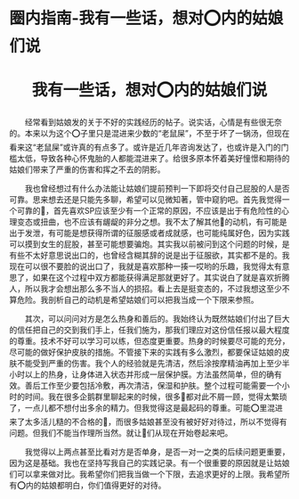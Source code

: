 # 圈内指南-我有一些话，想对⭕️内的姑娘们说

# <center>我有一些话，想对⭕️内的姑娘们说</center>

​&emsp;&emsp;​​经常看到姑娘发的关于不好的实践经历的帖子。说实话，心情是有些很无奈的。本来以为这个⭕️子里只是混进来少数的“老鼠屎”，不至于坏了一锅汤，但现在看来这“老鼠屎”或许真的有点多了。或许是近几年咨询发达了，也或许是入门的门槛太低，导致各种心怀鬼胎的人都能混进来了。给很多原本怀着美好憧憬和期待的姑娘们带来了严重的伤害和挥之不去的阴影。
 

​&emsp;&emsp;​我也曾经想过有什么办法能让姑娘们提前预判一下即将交付自己屁股的人是否可靠。思来想去还是只能先多聊，希望可以见微知著，管中窥豹吧。首先我觉得一个可靠的🐷，首先喜欢SP应该至少有一个正常的原因，不应该是出于有危险性的心理变态或扭曲，也不应该有龌龊的非分之想。我不太了解其他🐷的动机，有可能是出于发泄，有可能是想获得所谓的征服感或者成就感，也可能纯属好色，因为实践可以摸到女生的屁股，甚至可能想要骗炮。其实我以前被问到这个问题的时候，是有些不太好意思说出口的，也曾经含糊其辞的说是出于征服欲，其实都不是的。我现在可以很不要脸的说出口了，我就是喜欢那种一揍一哎哟的乐趣，我觉得太有意思了，如果在这个过程中双方都能获得满足那就更好了。其实说白了就是喜欢折腾人，所以我才会想出那么多不当人的损招。看上去是挺变态的，不过我想这至少不算危险。我剖析自己的动机是希望姑娘们可以把我当成一个下限来参照。
 

​&emsp;&emsp;​其次，可以问问对方是怎么热身和善后的。我始终认为既然姑娘们付出了巨大的信任把自己的交到我们手上，任我们施为，那我们理应对这份信任报以最大程度的尊重。技术不好可以学习可以练，但态度更重要。热身的时候要尽可能的充分，尽可能的做好保护皮肤的措施。不管接下来的实践有多么激烈，都要保证姑娘的皮肤不能受到严重的伤害。我个人的经验就是先清洁，然后涂按摩精油再加上至少半小时以上的热身，让身体进入状态并形成一层保护膜。方法虽然简单，但的确有效。善后工作至少要包括冷敷，再次清洁，保湿和护肤。整个过程可能需要一个小时的时间。我在很多企鹅群里聊起来的时候，很多🐷都对此不屑一顾，觉得太繁琐了，一点儿都不想付出多余的精力。但我觉得这是最起码的尊重。可能⭕️里混进来了太多活儿糙的不合格的🐷，而很多姑娘甚至没有被好好对待过，所以不觉得有问题。但我们不能当作理所当然。就让🐷们从现在开始卷起来吧。
 

​&emsp;&emsp;​我觉得以上两点甚至比看对方是否单身，是否一对一之类的后续问题更重要，因为这是基础。我也在坚持写我自己的实践记录。有一个很重要的原因就是让姑娘们可以拿来做对比。我希望你们把我当做一个下限，去追求更好的上限。我希望所有⭕️内的姑娘都明白，你们值得更好的对待。
